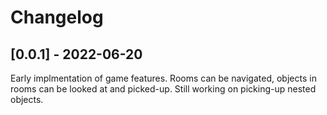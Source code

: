# Changelog

## [0.0.1] - 2022-06-20

Early implmentation of game features. Rooms can be navigated, objects in rooms can be looked at and picked-up. Still working on picking-up nested objects.